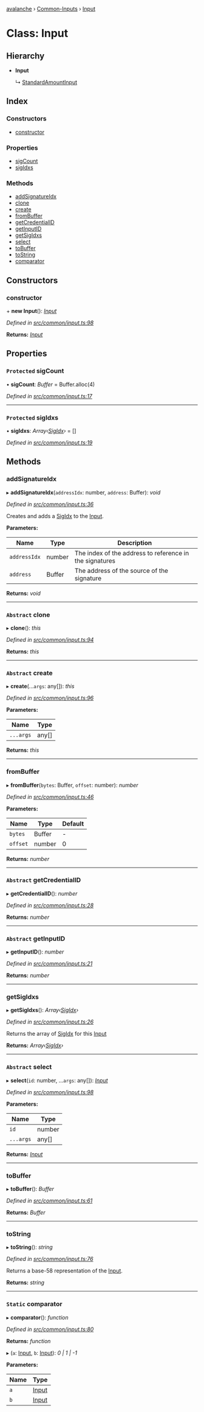 [avalanche](../README.md) › [Common-Inputs](../modules/common_inputs.md) › [Input](common_inputs.input.md)

# Class: Input

## Hierarchy

* **Input**

  ↳ [StandardAmountInput](common_inputs.standardamountinput.md)

## Index

### Constructors

* [constructor](common_inputs.input.md#constructor)

### Properties

* [sigCount](common_inputs.input.md#protected-sigcount)
* [sigIdxs](common_inputs.input.md#protected-sigidxs)

### Methods

* [addSignatureIdx](common_inputs.input.md#addsignatureidx)
* [clone](common_inputs.input.md#abstract-clone)
* [create](common_inputs.input.md#abstract-create)
* [fromBuffer](common_inputs.input.md#frombuffer)
* [getCredentialID](common_inputs.input.md#abstract-getcredentialid)
* [getInputID](common_inputs.input.md#abstract-getinputid)
* [getSigIdxs](common_inputs.input.md#getsigidxs)
* [select](common_inputs.input.md#abstract-select)
* [toBuffer](common_inputs.input.md#tobuffer)
* [toString](common_inputs.input.md#tostring)
* [comparator](common_inputs.input.md#static-comparator)

## Constructors

###  constructor

\+ **new Input**(): *[Input](common_inputs.input.md)*

*Defined in [src/common/input.ts:98](https://github.com/ava-labs/avalanche.js/blob/a2feb77/src/common/input.ts#L98)*

**Returns:** *[Input](common_inputs.input.md)*

## Properties

### `Protected` sigCount

• **sigCount**: *Buffer* = Buffer.alloc(4)

*Defined in [src/common/input.ts:17](https://github.com/ava-labs/avalanche.js/blob/a2feb77/src/common/input.ts#L17)*

___

### `Protected` sigIdxs

• **sigIdxs**: *Array‹[SigIdx](common_signature.sigidx.md)›* = []

*Defined in [src/common/input.ts:19](https://github.com/ava-labs/avalanche.js/blob/a2feb77/src/common/input.ts#L19)*

## Methods

###  addSignatureIdx

▸ **addSignatureIdx**(`addressIdx`: number, `address`: Buffer): *void*

*Defined in [src/common/input.ts:36](https://github.com/ava-labs/avalanche.js/blob/a2feb77/src/common/input.ts#L36)*

Creates and adds a [SigIdx](common_signature.sigidx.md) to the [Input](common_inputs.input.md).

**Parameters:**

Name | Type | Description |
------ | ------ | ------ |
`addressIdx` | number | The index of the address to reference in the signatures |
`address` | Buffer | The address of the source of the signature  |

**Returns:** *void*

___

### `Abstract` clone

▸ **clone**(): *this*

*Defined in [src/common/input.ts:94](https://github.com/ava-labs/avalanche.js/blob/a2feb77/src/common/input.ts#L94)*

**Returns:** *this*

___

### `Abstract` create

▸ **create**(...`args`: any[]): *this*

*Defined in [src/common/input.ts:96](https://github.com/ava-labs/avalanche.js/blob/a2feb77/src/common/input.ts#L96)*

**Parameters:**

Name | Type |
------ | ------ |
`...args` | any[] |

**Returns:** *this*

___

###  fromBuffer

▸ **fromBuffer**(`bytes`: Buffer, `offset`: number): *number*

*Defined in [src/common/input.ts:46](https://github.com/ava-labs/avalanche.js/blob/a2feb77/src/common/input.ts#L46)*

**Parameters:**

Name | Type | Default |
------ | ------ | ------ |
`bytes` | Buffer | - |
`offset` | number | 0 |

**Returns:** *number*

___

### `Abstract` getCredentialID

▸ **getCredentialID**(): *number*

*Defined in [src/common/input.ts:28](https://github.com/ava-labs/avalanche.js/blob/a2feb77/src/common/input.ts#L28)*

**Returns:** *number*

___

### `Abstract` getInputID

▸ **getInputID**(): *number*

*Defined in [src/common/input.ts:21](https://github.com/ava-labs/avalanche.js/blob/a2feb77/src/common/input.ts#L21)*

**Returns:** *number*

___

###  getSigIdxs

▸ **getSigIdxs**(): *Array‹[SigIdx](common_signature.sigidx.md)›*

*Defined in [src/common/input.ts:26](https://github.com/ava-labs/avalanche.js/blob/a2feb77/src/common/input.ts#L26)*

Returns the array of [SigIdx](common_signature.sigidx.md) for this [Input](common_inputs.input.md)

**Returns:** *Array‹[SigIdx](common_signature.sigidx.md)›*

___

### `Abstract` select

▸ **select**(`id`: number, ...`args`: any[]): *[Input](common_inputs.input.md)*

*Defined in [src/common/input.ts:98](https://github.com/ava-labs/avalanche.js/blob/a2feb77/src/common/input.ts#L98)*

**Parameters:**

Name | Type |
------ | ------ |
`id` | number |
`...args` | any[] |

**Returns:** *[Input](common_inputs.input.md)*

___

###  toBuffer

▸ **toBuffer**(): *Buffer*

*Defined in [src/common/input.ts:61](https://github.com/ava-labs/avalanche.js/blob/a2feb77/src/common/input.ts#L61)*

**Returns:** *Buffer*

___

###  toString

▸ **toString**(): *string*

*Defined in [src/common/input.ts:76](https://github.com/ava-labs/avalanche.js/blob/a2feb77/src/common/input.ts#L76)*

Returns a base-58 representation of the [Input](common_inputs.input.md).

**Returns:** *string*

___

### `Static` comparator

▸ **comparator**(): *function*

*Defined in [src/common/input.ts:80](https://github.com/ava-labs/avalanche.js/blob/a2feb77/src/common/input.ts#L80)*

**Returns:** *function*

▸ (`a`: [Input](common_inputs.input.md), `b`: [Input](common_inputs.input.md)): *0 | 1 | -1*

**Parameters:**

Name | Type |
------ | ------ |
`a` | [Input](common_inputs.input.md) |
`b` | [Input](common_inputs.input.md) |
